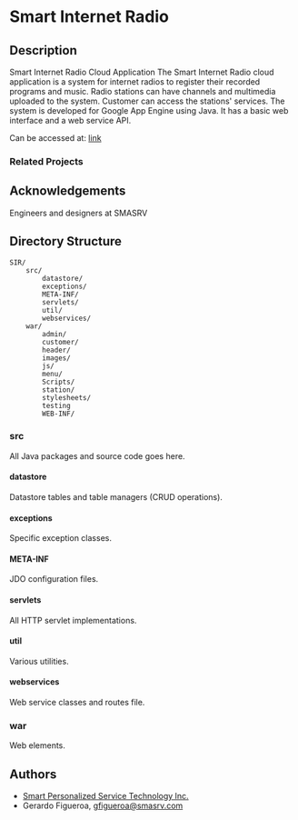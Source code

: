 Smart Internet Radio
===============================================================================

## Description

Smart Internet Radio Cloud Application
The Smart Internet Radio cloud application is a system for internet radios to register their recorded programs and music.
Radio stations can have channels and multimedia uploaded to the system.
Customer can access the stations' services.
The system is developed for Google App Engine using Java.
It has a basic web interface and a web service API.

Can be accessed at: [link](http://smasrv-sir.appspot.com/)

### Related Projects

## Acknowledgements

Engineers and designers at SMASRV

## Directory Structure

    SIR/
        src/
			datastore/
			exceptions/
			META-INF/
			servlets/
			util/
			webservices/
		war/
			admin/
			customer/
			header/
			images/
			js/
			menu/
			Scripts/
			station/
			stylesheets/
			testing
			WEB-INF/

### src

All Java packages and source code goes here.

#### datastore

Datastore tables and table managers (CRUD operations).

#### exceptions

Specific exception classes.

#### META-INF

JDO configuration files.

#### servlets

All HTTP servlet implementations.

#### util

Various utilities.

#### webservices

Web service classes and routes file.

### war

Web elements.

## Authors

* [Smart Personalized Service Technology Inc.](http://www.smasrv.com)
 * Gerardo Figueroa, gfigueroa@smasrv.com